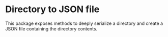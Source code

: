 # Directory to JSON file

This package exposes methods to deeply serialize a directory and create a JSON file containing the directory contents.


